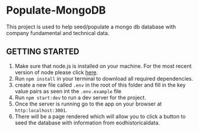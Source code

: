# Populate-MongoDB
This project is used to help seed/populate a mongo db database with company fundamental and technical data.

## GETTING STARTED
1. Make sure that node.js is installed on your machine. For the most recent version of node please click [here](https://nodejs.org/en).
2. Run `npm install` in your terminal to download all required dependencies.
3. create a new file called `.env` in the root of this folder and fill in the key value pairs as seen int the `.env.example` file
4. Run `npm start:dev` to run a dev server for the project.
5. Once the server is running go to the app on your browser at `http:localhost:3001`.
6. There will be a page rendered which will allow you to click a button to seed the database with information from eodhistoricaldata.
